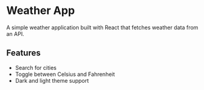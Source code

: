 # Weather App

A simple weather application built with React that fetches weather data from an API.

## Features

- Search for cities
- Toggle between Celsius and Fahrenheit
- Dark and light theme support


